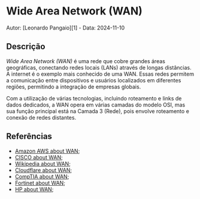 # Wide Area Network (WAN)

Autor: [Leonardo Pangaio][1] - Data: 2024-11-10

## Descrição

*Wide Area Network (WAN)* é uma rede que cobre grandes áreas geográficas, conectando redes locais (LANs) através de longas distâncias. A internet é o exemplo mais conhecido de uma WAN. Essas redes permitem a comunicação entre dispositivos e usuários localizados em diferentes regiões, permitindo a integração de empresas globais.

Com a utilização de várias tecnologias, incluindo roteamento e links de dados dedicados, a WAN opera em várias camadas do modelo OSI, mas sua função principal está na Camada 3 (Rede), pois envolve roteamento e conexão de redes distantes.

## Referências

- [Amazon AWS about WAN](https://aws.amazon.com/what-is/wan/);
- [CISCO about WAN](https://www.cisco.com/c/en/us/products/switches/what-is-a-wan-wide-area-network.html);
- [Wikipedia about WAN](https://en.wikipedia.org/wiki/Wide_area_network);
- [Cloudflare about WAN](https://www.cloudflare.com/pt-br/learning/network-layer/what-is-a-wan/);
- [CompTIA about WAN](https://www.comptia.org/content/guides/what-is-a-wide-area-network);
- [Fortinet about WAN](https://www.fortinet.com/resources/cyberglossary/wan);
- [HP about WAN](https://www.hpe.com/br/en/what-is/wide-area-network.html);
